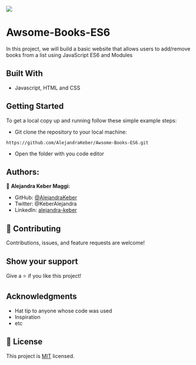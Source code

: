 ![](https://img.shields.io/badge/Microverse-blueviolet)

# Awsome-Books-ES6

In this project, we will build a basic website that allows users to add/remove books from a list using JavaScript ES6 and Modules 

## Built With

- Javascript, HTML and CSS

## Getting Started

To get a local copy up and running follow these simple example steps:
- Git clone the repository to your local machine:
```
https://github.com/AlejandraKeber/Awsome-Books-ES6.git
```
- Open the folder with you code editor


## Authors:

👤 **Alejandra Keber Maggi:** 

- GitHub: [@AlejandraKeber](https://github.com/AlejandraKeber)
- Twitter: @KeberAlejandra
- LinkedIn: [alejandra-keber](www.linkedin.com/in/alejandra-keber)

## 🤝 Contributing

Contributions, issues, and feature requests are welcome!

## Show your support

Give a ⭐️ if you like this project!

## Acknowledgments

- Hat tip to anyone whose code was used
- Inspiration
- etc

## 📝 License

This project is [MIT](./LICENSE) licensed.

